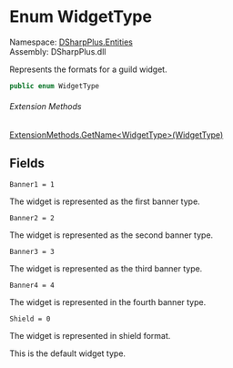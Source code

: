 # Enum WidgetType

Namespace: [DSharpPlus.Entities](DSharpPlus.Entities.md)  
Assembly: DSharpPlus.dll

Represents the formats for a guild widget.

```csharp
public enum WidgetType
```

###### Extension Methods

[ExtensionMethods.GetName<WidgetType\>\(WidgetType\)](DSharpPlus.SlashCommands.ExtensionMethods.md\#DSharpPlus\_SlashCommands\_ExtensionMethods\_GetName\_\_1\_\_\_0\_)

## Fields

`Banner1 = 1` 

The widget is represented as the first banner type.

`Banner2 = 2` 

The widget is represented as the second banner type.

`Banner3 = 3` 

The widget is represented as the third banner type.

`Banner4 = 4` 

The widget is represented in the fourth banner type.

`Shield = 0` 

The widget is represented in shield format.
<p>This is the default widget type.</p>

